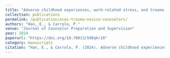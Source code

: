 ```yaml
---
title: "Adverse childhood experiences, work-related stress, and trauma-informed care among novice counselors"
collection: publications
permalink: /publication/aces-trauma-novice-counselors/
authors: "Han, E., & Carrola, P."
venue: "Journal of Counselor Preparation and Supervision"
year: 2024
paperurl: "https://doi.org/10.70013/508qkr18"
category: manuscripts
citation: "Han, E., & Carrola, P. (2024). Adverse childhood experiences, work-related stress, and trauma-informed care among novice counselors. Journal of Counselor Preparation and Supervision. https://doi.org/18(3). https://doi.org/10.70013/508qkr18"
---
```

